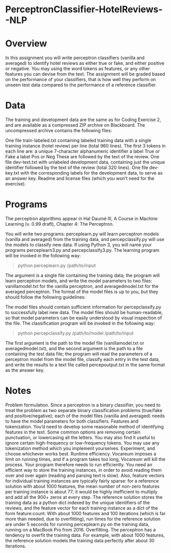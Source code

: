 # PerceptronClassifier-HotelReviews--NLP

# Overview
In this assignment you will write perceptron classifiers (vanilla and averaged) to identify hotel reviews as either true or fake, and either positive or negative. You may using the word tokens as features, or any other features you can devise from the text. The assignment will be graded based on the performance of your classifiers, that is how well they perform on unseen test data compared to the performance of a reference classifier.

# Data
The training and development data are the same as for Coding Exercise 2, and are available as a compressed ZIP archive on Blackboard. The uncompressed archive contains the following files:

One file train-labeled.txt containing labeled training data with a single training instance (hotel review) per line (total 960 lines). The first 3 tokens in each line are:
a unique 7-character alphanumeric identifier
a label True or Fake
a label Pos or Neg
These are followed by the text of the review.
One file dev-text.txt with unlabeled development data, containing just the unique identifier followed by the text of the review (total 320 lines).
One file dev-key.txt with the corresponding labels for the development data, to serve as an answer key.
Readme and license files (which you won’t need for the exercise).

# Programs
The perceptron algorithms appear in Hal Daumé III, A Course in Machine Learning (v. 0.99 draft), Chapter 4: The Perceptron.

You will write two programs: perceplearn.py will learn perceptron models (vanilla and averaged) from the training data, and percepclassify.py will use the models to classify new data. If using Python 3, you will name your programs perceplearn3.py and percepclassify3.py. The learning program will be invoked in the following way:

> python perceplearn.py /path/to/input

The argument is a single file containing the training data; the program will learn perceptron models, and write the model parameters to two files: vanillamodel.txt for the vanilla perceptron, and averagedmodel.txt for the averaged perceptron. The format of the model files is up to you, but they should follow the following guidelines:

The model files should contain sufficient information for percepclassify.py to successfully label new data.
The model files should be human-readable, so that model parameters can be easily understood by visual inspection of the file.
The classification program will be invoked in the following way:

> python percepclassify.py /path/to/model /path/to/input

The first argument is the path to the model file (vanillamodel.txt or averagedmodel.txt), and the second argument is the path to a file containing the test data file; the program will read the parameters of a perceptron model from the model file, classify each entry in the test data, and write the results to a text file called percepoutput.txt in the same format as the answer key.

# Notes
Problem formulation. Since a perceptron is a binary classifier, you need to treat the problem as two separate binary classification problems (true/fake and positive/negative); each of the model files (vanilla and averaged) needs to have the model parameters for both classifiers.
Features and tokenization. You’d need to develop some reasonable method of identifying features in the text. Some common options are removing certain punctuation, or lowercasing all the letters. You may also find it useful to ignore certain high-frequency or low-frequency tokens. You may use any tokenization method which you implement yourselves. Experiment, and choose whichever works best.
Runtime efficiency. Vocareum imposes a limit on running times, and if a program takes too long, Vocareum will kill the process. Your program therefore needs to run efficiently. You need an efficient way to store the training instances, in order to avoid reading them over and over again (reading and parsing text is slow). Also, feature vectors for individual training instances are typically fairly sparse: for a reference solution with about 1000 features, the mean number of non-zero features per training instance is about 77; it would be highly inefficient to multiply and add all the 900+ zeros at every step. The reference solution stores the training data as a python dict indexed by the unique identifiers of the reviews, and the feature vector for each training instance as a dict of the form feature:count. With about 1000 features and 100 iterations (which is far more than needed, due to overfitting), run times for the reference solution are under 5 seconds for running perceplearn.py on the training data, running on a MacBook Pro from 2016.
Overfitting. The perceptron has a tendency to overfit the training data. For example, with about 1000 features, the reference solution models the training data perfectly after about 30 iterations.

